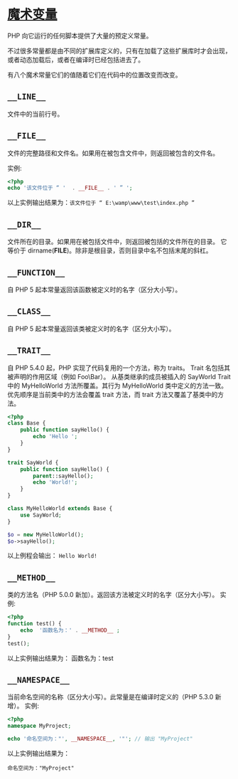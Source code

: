 # [魔术变量](http://www.phpxs.com/j/php/1000051/)

PHP 向它运行的任何脚本提供了大量的预定义常量。

不过很多常量都是由不同的扩展库定义的，只有在加载了这些扩展库时才会出现，或者动态加载后，或者在编译时已经包括进去了。

有八个魔术常量它们的值随着它们在代码中的位置改变而改变。

## `__LINE__`

文件中的当前行号。

## `__FILE__`

文件的完整路径和文件名。如果用在被包含文件中，则返回被包含的文件名。

实例:

```php
<?php
echo '该文件位于 “ '  . __FILE__ . ' ” ';
```

以上实例输出结果为：`该文件位于 “ E:\wamp\www\test\index.php ”`

## `__DIR__`

文件所在的目录。如果用在被包括文件中，则返回被包括的文件所在的目录。
它等价于 dirname(**FILE**)。除非是根目录，否则目录中名不包括末尾的斜杠。

## `__FUNCTION__`

自 PHP 5 起本常量返回该函数被定义时的名字（区分大小写）。

## `__CLASS__`

自 PHP 5 起本常量返回该类被定义时的名字（区分大小写）。

## `__TRAIT__`

自 PHP 5.4.0 起，PHP 实现了代码复用的一个方法，称为 traits。
Trait 名包括其被声明的作用区域（例如 Foo\Bar）。
从基类继承的成员被插入的 SayWorld Trait 中的 MyHelloWorld 方法所覆盖。其行为 MyHelloWorld 类中定义的方法一致。
优先顺序是当前类中的方法会覆盖 trait 方法，而 trait 方法又覆盖了基类中的方法。

```php
<?php
class Base {
    public function sayHello() {
        echo 'Hello ';
    }
}

trait SayWorld {
    public function sayHello() {
        parent::sayHello();
        echo 'World!';
    }
}

class MyHelloWorld extends Base {
    use SayWorld;
}

$o = new MyHelloWorld();
$o->sayHello();
```

以上例程会输出：
`Hello World!`

## `__METHOD__`

类的方法名（PHP 5.0.0 新加）。返回该方法被定义时的名字（区分大小写）。
实例:

```php
<?php
function test() {
    echo  '函数名为：' . __METHOD__ ;
}
test();
```

以上实例输出结果为：
函数名为：test

## `__NAMESPACE__`

当前命名空间的名称（区分大小写）。此常量是在编译时定义的（PHP 5.3.0 新增）。
实例:

```php
<?php
namespace MyProject;

echo '命名空间为："', __NAMESPACE__, '"'; // 输出 "MyProject"
```

以上实例输出结果为：

`命名空间为："MyProject"`
